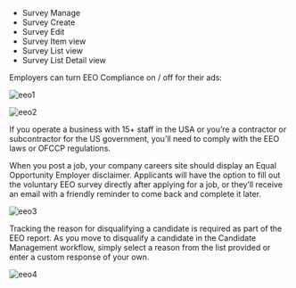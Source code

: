 - Survey Manage
- Survey Create
- Survey Edit
- Survey Item view
- Survey List view
- Survey List Detail view

Employers can turn EEO Compliance on / off for their ads:

![eeo1](../../../../public/images/eeo1.png)



![eeo2](../../../../public/images/eeo2.png)

If you operate a business with 15+ staff in the USA or you’re a contractor or subcontractor for the US government, you’ll need to comply with the EEO laws or OFCCP regulations. 

When you post a job, your company careers site should display an Equal Opportunity Employer disclaimer. Applicants will have the option to fill out the voluntary EEO survey directly after applying for a job, or they’ll receive an email with a friendly reminder to come back and complete it later.

![eeo3](../../../../public/images/eeo3.png)

Tracking the reason for disqualifying a candidate is required as part of the EEO report. As you move to disqualify a candidate in the Candidate Management workflow, simply select a reason from the list provided or enter a custom response of your own.

![eeo4](../../../../public/images/eeo4.png)